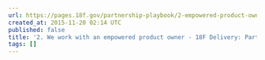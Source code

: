 ```yaml
---
url: https://pages.18f.gov/partnership-playbook/2-empowered-product-owner/
created_at: 2015-11-20 02:14 UTC
published: false
title: '2. We work with an empowered product owner - 18F Delivery: Partnership Playbook'
tags: []
---
```



